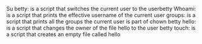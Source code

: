 Su betty: is a script that switches the current user to the userbetty
Whoami: is a script that prints the effective username of the current user
groups: is a script that prints all the groups the current user is part of
chown betty hello: is  a script that changes the owner of the file hello to the user betty
touch: is a script that creates an empty file called hello
